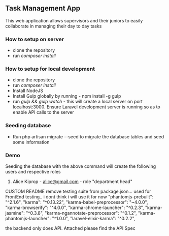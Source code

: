 ## Task Management App ##
This web application allows supervisors and their juniors to easily collaborate in managing their day to day tasks

### How to setup on server ###
- clone the repository
- run *composer install*

### How to setup for local development ###
- clone the repository
- run *composer install*
- Install NodeJS
- Install Gulp globally by running - npm install -g gulp
- run *gulp && gulp watch* - this will create a local server on port localhost:3000. Ensure Laravel development server is running so as to enable API calls to the server

### Seeding database ###
- Run php artisan migrate --seed to migrate the database tables and seed some information

### Demo ###
Seeding the database with the above command will create the following users and respective roles
1. Alice Kiprop - alice@gmail.com - role "department head"

CUSTOM README
remove testing suite from package.json... used for FrontEnd testing.. i dont think i will use it for now
"phantomjs-prebuilt": "^2.1.6",
"karma": "^0.13.22",
"karma-babel-preprocessor": "~4.0.0",
"karma-browserify": "^4.0.0",
"karma-chrome-launcher": "^0.2.3",
"karma-jasmine": "^0.3.8",
"karma-ngannotate-preprocessor": "^0.1.2",
"karma-phantomjs-launcher": "^1.0.0",
"laravel-elixir-karma": "^0.2.2",

the backend only does API. Attached please find the API Spec